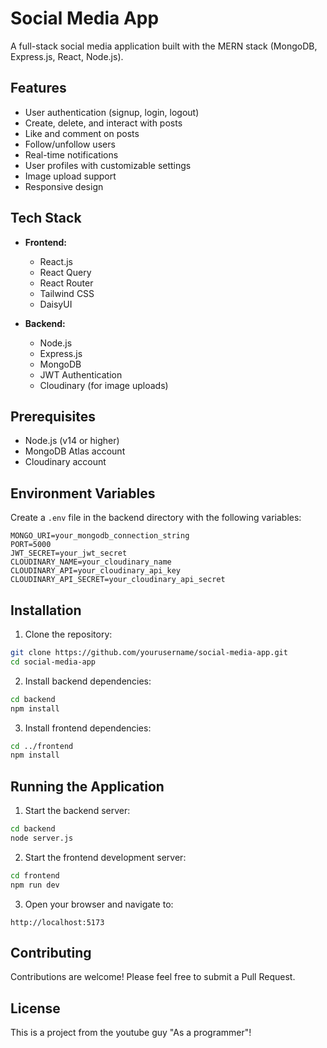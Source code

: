 # Social Media App

A full-stack social media application built with the MERN stack (MongoDB, Express.js, React, Node.js).

## Features

- User authentication (signup, login, logout)
- Create, delete, and interact with posts
- Like and comment on posts
- Follow/unfollow users
- Real-time notifications
- User profiles with customizable settings
- Image upload support
- Responsive design

## Tech Stack

- **Frontend:**
  - React.js
  - React Query
  - React Router
  - Tailwind CSS
  - DaisyUI

- **Backend:**
  - Node.js
  - Express.js
  - MongoDB
  - JWT Authentication
  - Cloudinary (for image uploads)

## Prerequisites

- Node.js (v14 or higher)
- MongoDB Atlas account
- Cloudinary account

## Environment Variables

Create a `.env` file in the backend directory with the following variables:

```env
MONGO_URI=your_mongodb_connection_string
PORT=5000
JWT_SECRET=your_jwt_secret
CLOUDINARY_NAME=your_cloudinary_name
CLOUDINARY_API=your_cloudinary_api_key
CLOUDINARY_API_SECRET=your_cloudinary_api_secret
```

## Installation

1. Clone the repository:
```bash
git clone https://github.com/yourusername/social-media-app.git
cd social-media-app
```

2. Install backend dependencies:
```bash
cd backend
npm install
```

3. Install frontend dependencies:
```bash
cd ../frontend
npm install
```

## Running the Application

1. Start the backend server:
```bash
cd backend
node server.js
```

2. Start the frontend development server:
```bash
cd frontend
npm run dev
```

3. Open your browser and navigate to:
```
http://localhost:5173
```

## Contributing

Contributions are welcome! Please feel free to submit a Pull Request.

## License

This is a project from the youtube guy "As a programmer"!
